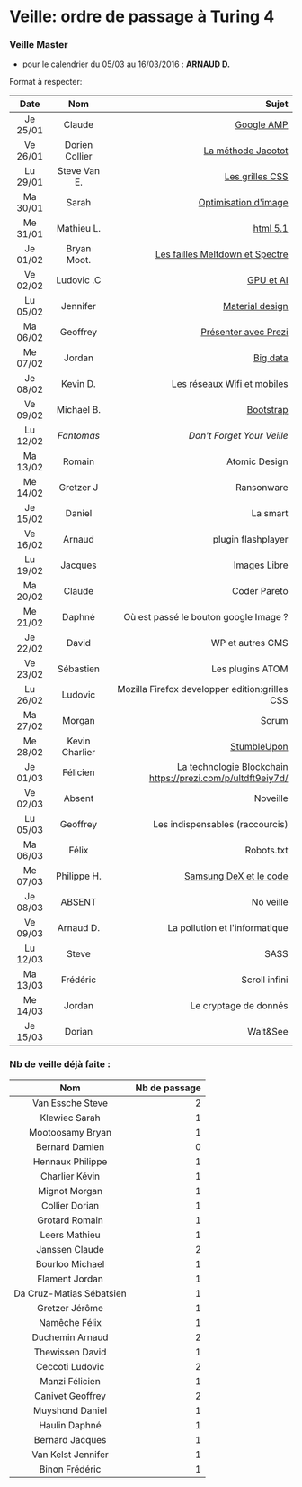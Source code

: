 ﻿# Veille: ordre de passage à Turing 4
 
 ### Veille Master
- pour le calendrier du 05/03 au 16/03/2016 : **ARNAUD D.**

Format à respecter:   

| Date          | Nom              | Sujet              |
|:----------------:|:----------------:| ------------------:|
| Je 25/01 | Claude | [Google AMP](https://github.com/ClaudeJanssenPro/veille250118_amp) |
| Ve 26/01 | Dorien Collier | [La méthode Jacotot](https://contattafiles.s3-us-west-1.amazonaws.com/tnt14094/8FxtYHOcQ-GuswT/jacotot.pdf) |
| Lu 29/01 | Steve Van E.     | [Les grilles CSS](https://github.com/Steve-VE/CSS-Grid) |
| Ma 30/01 | Sarah            | [Optimisation d'image]() |
| Me 31/01 | Mathieu L.       | [html 5.1]() |
| Je 01/02 | Bryan Moot. | [Les failles Meltdown et Spectre](https://contattafiles.s3-us-west-1.amazonaws.com/tnt14094/6OUhj2ygWaeTTMR/Veille%20Technologique.docx) |
| Ve 02/02 | Ludovic .C | [GPU et AI]() |
| Lu 05/02 | Jennifer         | [Material design]()  |
| Ma 06/02 | Geoffrey | [Présenter avec Prezi](https://prezi.com/) |
| Me 07/02 | Jordan           | [Big data]() |
| Je 08/02 | Kevin D.         | [Les réseaux Wifi et mobiles](https://contattafiles.s3-us-west-1.amazonaws.com/tnt14094/uY9k3EfBqzse9EZ/Les%20r%C3%A9seaux%20Wifi%20et%20mobiles.pptx) |
| Ve 09/02 | Michael B.       | [Bootstrap]() |
| Lu 12/02 | _Fantomas_       | _Don't Forget Your Veille_ |
| Ma 13/02 | Romain           | Atomic Design  |
| Me 14/02 | Gretzer J        | Ransonware |
| Je 15/02 | Daniel           | La smart |
| Ve 16/02 | Arnaud           | plugin flashplayer |
| Lu 19/02 | Jacques          | Images Libre |
| Ma 20/02 | Claude           | Coder Pareto |
| Me 21/02 | Daphné           | Où est passé le bouton google Image ? |
| Je 22/02 | David            | WP et autres CMS |
| Ve 23/02 | Sébastien        | Les plugins ATOM |
| Lu 26/02 | Ludovic          |Mozilla Firefox developper edition:grilles CSS  
| Ma 27/02 | Morgan           | Scrum|
| Me 28/02 | Kevin Charlier   | [StumbleUpon](https://github.com/becodeorg/La-Veille/blob/master/Turing4/readme.md) |
| Je 01/03 | Félicien         |La technologie Blockchain https://prezi.com/p/ultdft9eiy7d/ |
| Ve 02/03 | Absent  | Noveille
| Lu 05/03 | Geoffrey         | Les indispensables (raccourcis) |
| Ma 06/03 | Félix            | Robots.txt |
| Me 07/03 | Philippe H.      | [Samsung DeX et le code](https://prezi.com/p/0a6qr_-uzsbk/)|
| Je 08/03 | ABSENT           | No veille |
| Ve 09/03 | Arnaud D.        | La pollution et l'informatique |
| Lu 12/03 | Steve            | SASS |
| Ma 13/03 | Frédéric         | Scroll infini |
| Me 14/03 | Jordan           | Le cryptage de donnés |
| Je 15/03 | Dorian           | Wait&See |
### Nb de veille déjà faite :

| Nom             | Nb de passage     |
|:---------------:|------------------:|
|Van Essche	Steve | 2|
|Klewiec	Sarah    | 1|
|Mootoosamy	Bryan | 1|
|Bernard	Damien   | 0|
|Hennaux	Philippe | 1|
|Charlier	Kévin   | 1|
|Mignot	Morgan    | 1|
|Collier	Dorian   | 1|
|Grotard	Romain   | 1|
|Leers	Mathieu    | 1|
|Janssen	Claude   | 2|
|Bourloo	Michael  | 1|
|Flament	Jordan   | 1|
|Da Cruz-Matias	Sébatsien | 1|
|Gretzer	Jérôme   | 1|
|Namêche	Félix    | 1|
|Duchemin	Arnaud  | 2|
|Thewissen	David  | 1|
|Ceccoti	Ludovic  | 2|
|Manzi	Félicien   | 1|
|Canivet	Geoffrey | 2|
|Muyshond	Daniel  | 1|
|Haulin	Daphné    | 1|
|Bernard	Jacques  | 1|
|Van Kelst	Jennifer | 1|
|Binon	Frédéric   | 1|



